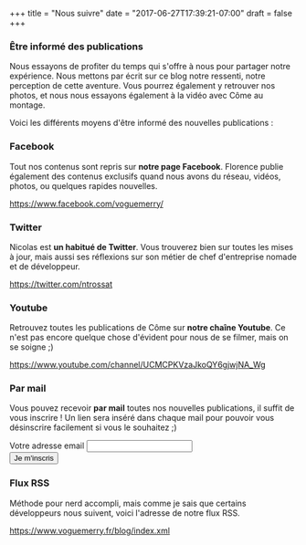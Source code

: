 +++
title = "Nous suivre"
date = "2017-06-27T17:39:21-07:00"
draft = false
+++

### Être informé des publications
Nous essayons de profiter du temps qui s'offre à nous pour partager notre expérience. Nous mettons par écrit sur ce blog notre ressenti, notre perception de cette aventure. Vous pourrez également y retrouver nos photos, et nous nous essayons également à la vidéo avec Côme au montage.

Voici les différents moyens d'être informé des nouvelles publications :

### Facebook

Tout nos contenus sont repris sur **notre page Facebook**. Florence publie également des contenus exclusifs quand nous avons du réseau, vidéos, photos, ou quelques rapides nouvelles.

https://www.facebook.com/voguemerry/

### Twitter

Nicolas est **un habitué de Twitter**. Vous trouverez bien sur toutes les mises à jour, mais aussi ses réflexions sur son métier de chef d'entreprise nomade et de développeur.

https://twitter.com/ntrossat

### Youtube

Retrouvez toutes les publications de Côme sur **notre chaîne Youtube**. Ce n'est pas encore quelque chose d'évident pour nous de se filmer, mais on se soigne ;)

https://www.youtube.com/channel/UCMCPKVzaJkoQY6gjwjNA_Wg

### Par mail

Vous pouvez recevoir **par mail** toutes nos nouvelles publications, il suffit de vous inscrire ! Un lien sera inséré dans chaque mail pour pouvoir vous désinscrire facilement si vous le souhaitez ;)

<!-- Begin MailChimp Signup Form -->
<link href="//cdn-images.mailchimp.com/embedcode/classic-10_7.css" rel="stylesheet" type="text/css">
<div id="mc_embed_signup">
<form action="//voguemerry.us16.list-manage.com/subscribe/post?u=7aa763e4750002afb83d3e764&amp;id=11e2365f98" method="post" id="mc-embedded-subscribe-form" name="mc-embedded-subscribe-form" class="validate" target="_blank" novalidate>
    <div id="mc_embed_signup_scroll">

<div class="mc-field-group">
	<label for="mce-EMAIL">Votre adresse email</label>
	<input type="email" value="" name="EMAIL" class="required email" id="mce-EMAIL">
</div>
	<div id="mce-responses" class="clear">
		<div class="response" id="mce-error-response" style="display:none"></div>
		<div class="response" id="mce-success-response" style="display:none"></div>
	</div>    <!-- real people should not fill this in and expect good things - do not remove this or risk form bot signups-->
    <div style="position: absolute; left: -5000px;" aria-hidden="true"><input type="text" name="b_7aa763e4750002afb83d3e764_11e2365f98" tabindex="-1" value=""></div>
    <div class="clear"><input type="submit" value="Je m'inscris" name="subscribe" id="mc-embedded-subscribe" class="button"></div>
    </div>
</form>
</div>
<script type='text/javascript' src='//s3.amazonaws.com/downloads.mailchimp.com/js/mc-validate.js'></script><script type='text/javascript'>(function($) {window.fnames = new Array(); window.ftypes = new Array();fnames[0]='EMAIL';ftypes[0]='email';fnames[1]='FNAME';ftypes[1]='text';fnames[2]='LNAME';ftypes[2]='text';fnames[3]='BIRTHDAY';ftypes[3]='birthday'; /*
 * Translated default messages for the $ validation plugin.
 * Locale: FR
 */
$.extend($.validator.messages, {
        required: "Ce champ est requis.",
        remote: "Veuillez remplir ce champ pour continuer.",
        email: "Veuillez entrer une adresse email valide.",
        url: "Veuillez entrer une URL valide.",
        date: "Veuillez entrer une date valide.",
        dateISO: "Veuillez entrer une date valide (ISO).",
        number: "Veuillez entrer un nombre valide.",
        digits: "Veuillez entrer (seulement) une valeur numérique.",
        creditcard: "Veuillez entrer un numéro de carte de crédit valide.",
        equalTo: "Veuillez entrer une nouvelle fois la même valeur.",
        accept: "Veuillez entrer une valeur avec une extension valide.",
        maxlength: $.validator.format("Veuillez ne pas entrer plus de {0} caractères."),
        minlength: $.validator.format("Veuillez entrer au moins {0} caractères."),
        rangelength: $.validator.format("Veuillez entrer entre {0} et {1} caractères."),
        range: $.validator.format("Veuillez entrer une valeur entre {0} et {1}."),
        max: $.validator.format("Veuillez entrer une valeur inférieure ou égale à {0}."),
        min: $.validator.format("Veuillez entrer une valeur supérieure ou égale à {0}.")
});}(jQuery));var $mcj = jQuery.noConflict(true);</script>
<!--End mc_embed_signup-->

### Flux RSS

Méthode pour nerd accompli, mais comme je sais que certains développeurs nous suivent, voici l'adresse de notre flux RSS.

https://www.voguemerry.fr/blog/index.xml
